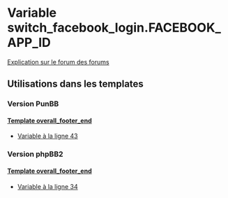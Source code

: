 # Variable switch_facebook_login.FACEBOOK_APP_ID
[Explication sur le forum des forums](http://forum.forumactif.com/t294113-listing-des-variables#switch_facebook_login.FACEBOOK_APP_ID)

## Utilisations dans les templates

### Version PunBB

#### [Template overall_footer_end](punbb/overall_footer_end.md)
* [Variable à la ligne 43](../punbb/overall_footer_end.tpl#L43)

### Version phpBB2

#### [Template overall_footer_end](subsilver/overall_footer_end.md)
* [Variable à la ligne 34](../subsilver/overall_footer_end.tpl#L34)